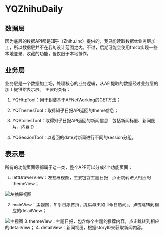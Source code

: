 # YQZhihuDaily
## 数据层
因为底层的数据API都是知乎（Zhihu.Inc）提供的，我只能读取数据给业务层加工，所以数据层并不在我的设计范围之内。不过，后期可能会使用fmdb实现一些本地登录、收藏的功能，但仅限于本地操作。
## 业务层
业务层是一个数据加工场，处理核心的业务逻辑，从API提取的数据经过业务层的加工提供给表示层。
主要的类有：
1. YQHttpTool：用于封装基于AFNetWorking的GET方法；

2. YQThemesTool：取得知乎日报API返回的theme信息；

3. YQStoriesTool：取得知乎日报API返回的新闻信息，包括新闻标题、新闻图片、内容ID

4. YQSessionTool：以返回的date对新闻进行不同的session分组。

## 表示层
所有的功能页面等都属于这一类，整个APP可以分成4个功能页面：
1.  leftDrawerView：左抽屉视图，主要包含主题日报，点击跳转进入相应的themeView；

![左抽屉视图](http://7xqzfr.com1.z0.glb.clouddn.com/Simulator%20Screen%20Shot%202016%E5%B9%B45%E6%9C%8817%E6%97%A5%20%E4%B8%8B%E5%8D%883.03.48.png)

2.  mainView：主视图，知乎日报首页，提供每天的『今日热闻』，点击跳转到相应的detailView；

![主视图](http://7xqzfr.com1.z0.glb.clouddn.com/Simulator%20Screen%20Shot%202016%E5%B9%B45%E6%9C%8817%E6%97%A5%20%E4%B8%8B%E5%8D%883.03.45.png)
3.  themeView：主题日报，包含每个主题的推荐内容，点击跳转到相应的detailView；
4.  detailView：新闻视图，根据storyID来获取新闻内容。
